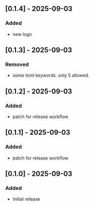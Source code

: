 ## [0.1.4] - 2025-09-03

### Added

- new logo

## [0.1.3] - 2025-09-03

### Removed

- some toml keywords. only 5 allowed.

## [0.1.2] - 2025-09-03

### Added

- patch for release workflow

## [0.1.1] - 2025-09-03

### Added

- patch for release workflow

## [0.1.0] - 2025-09-03

### Added

- Initial release
